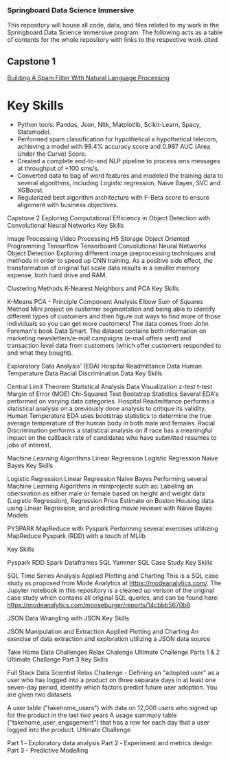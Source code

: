### Springboard Data Science Immersive
This repository will house all code, data, and files related to my work in the Springboard Data Science Immersive program. The following acts as a table of contents for the whole repository with links to the respective work cited

## Capstone 1
[Building A Spam Filter With Natural Language Processing](https://github.com/zachnguyen/Data-Science---Springboard/tree/master/SMS%20Spam%20Filter)

# Key Skills
- Python tools: Pandas, Json, Nltk, Matplotlib, Scikit-Learn, Spacy, Statsmodel.
- Performed spam classification for hypothetical a hypothetical telecom, achieving a model with 99.4% accuracy score and 0.997 AUC (Area Under the Curve) Score.
- Created a complete end-to-end NLP pipeline to process sms messages at throughput of +100 sms/s.
- Converted data to bag of word features and modeled the training data to several algorithms, including Logistic regression, Naive Bayes, SVC and XGBoost.
- Regularized best algorithm architecture with F-Beta score to ensure alignment with business objectives.

Capstone 2
Exploring Computational Efficiency in Object Detection with Convolutional Neural Networks
Key Skills

Image Processing
Video Processing
H5 Storage
Object Oriented Programming
Tensorflow
Tensorboard
Convolutional Neural Networks
Object Detection
Exploring different image preprocessing techniques and methods in order to speed up CNN training. As a positive side effect, the transformation of original full scale data results in a smaller memory expense, both hard drive and RAM.

Clustering Methods
K-Nearest Neighbors and PCA
Key Skills

K-Means
PCA - Principle Component Analysis
Elbow Sum of Squares Method
Mini project on customer segmentation and being able to identify different types of customers and then figure out ways to find more of those individuals so you can get more customers! The data comes from John Foreman's book Data Smart. The dataset contains both information on marketing newsletters/e-mail campaigns (e-mail offers sent) and transaction level data from customers (which offer customers responded to and what they bought).

Exploratory Data Analysis' (EDA)
Hospital Readmittance Data
Human Temperature Data
Racial Discrimination Data
Key Skills

Central Limit Theorem
Statistical Analysis
Data Visualization
z-test
t-test
Margin of Error (MOE)
Chi-Squared Test
Bootstrap Statistics
Several EDA's performed on varying data categories. Hospital Readmittance performs a statistical analysis on a previously done analysis to critique its validity. Human Temperature EDA uses bootstrap statistics to determine the true average temperature of the human body in both male and females. Racial Discrimination performs a statistical analysis on if race has a meaningful impact on the callback rate of candidates who have submitted resumes to jobs of interest.

Machine Learning Algorithms
Linear Regression
Logistic Regression
Naive Bayes
Key Skills

Logistic Regression
Linear Regression
Naive Bayes
Performing several Machine Learning Algorithms in miniprojects such as: Labeling an obersvation as either male or female based on height and weight data (Logistic Regression), Regression Price Estimate on Boston Housing data using Linear Regression, and predicting movie reviews with Naive Bayes Models

PYSPARK
MapReduce with Pyspark
Performing several exercises utlitizing MapReduce Pyspark (RDD) with a touch of MLlib

Key Skills

Pyspark
RDD
Spark Dataframes
SQL
Yammer SQL Case Study
Key Skills

SQL
Time Series Analysis
Applied Plotting and Charting
This is a SQL case study as proposed from Mode Analytics at https://modeanalytics.com/. The Jupyter notebook in this repository is a cleaned up verison of the original case study which contains all original SQL queries, and can be found here: https://modeanalytics.com/mooseburger/reports/14cbbb5670b8

JSON
Data Wrangling with JSON
Key Skills

JSON Manipulation and Extraction
Applied Plotting and Charting
An exercise of data extraction and exploration utilizing a JSON data source

Take Home Data Challenges
Relax Chalenge
Ultimate Challenge Parts 1 & 2
Ultimate Challange Part 3
Key Skills

Full Stack Data Scientist
Relax Challenge - Defining an "adopted user" as a user who has logged into a product on three separate days in at least one seven-day period, identify which factors predict future user adoption. You are given two datasets

A user table ("takehome_users") with data on 12,000 users who signed up for the product in the last two years
A usage summary table ("takehome_user_engagement") that has a row for each day that a user logged into the product.
Ultimate Challenge

Part 1 ‐ Exploratory data analysis
Part 2 ‐ Experiment and metrics design
Part 3 - Predictive Modelling
